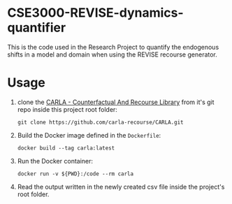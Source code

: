 # CSE3000-REVISE-dynamics-quantifier
This is the code used in the Research Project to quantify the endogenous shifts in a model and domain when using the REVISE recourse generator.

# Usage
1. clone the [CARLA - Counterfactual And Recourse Library](https://github.com/carla-recourse/CARLA) from it's git repo inside this project root folder:

    ```
    git clone https://github.com/carla-recourse/CARLA.git
    ```

2. Build the Docker image defined in the `Dockerfile`:

    ```
    docker build --tag carla:latest
    ```

3. Run the Docker container:

    ```
    docker run -v ${PWD}:/code --rm carla
    ```

4. Read the output written in the newly created csv file inside the project's root folder.
